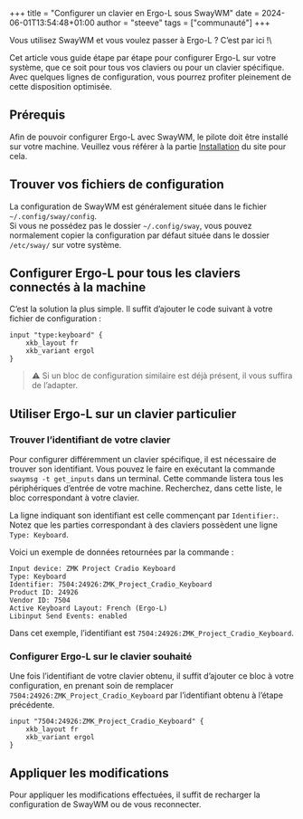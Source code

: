 +++
title = "Configurer un clavier en Ergo-L sous SwayWM"
date = 2024-06-01T13:54:48+01:00
author = "steeve"
tags = ["communauté"]
+++

Vous utilisez SwayWM et vous voulez passer à Ergo-L ? C’est par ici !\

Cet article vous guide étape par étape pour configurer Ergo-L sur votre système, que ce soit pour tous vos claviers ou pour un clavier spécifique. Avec quelques lignes de configuration, vous pourrez profiter pleinement de cette disposition optimisée.


<!--more-->


## Prérequis

Afin de pouvoir configurer Ergo-L avec SwayWM, le pilote doit être installé sur votre machine.
Veuillez vous référer à la partie [Installation][1] du site pour cela. 

## Trouver vos fichiers de configuration

La configuration de SwayWM est généralement située dans le fichier `~/.config/sway/config`.\
Si vous ne possédez pas le dossier `~/.config/sway`, vous pouvez normalement copier la configuration par défaut située dans le dossier `/etc/sway/` sur votre système.

## Configurer Ergo-L pour tous les claviers connectés à la machine

C’est la solution la plus simple. Il suffit d’ajouter le code suivant à votre fichier de configuration :

```text
input "type:keyboard" {
    xkb_layout fr
    xkb_variant ergol
}
```

> ⚠ Si un bloc de configuration similaire est déjà présent, il vous suffira de l’adapter.

## Utiliser Ergo-L sur un clavier particulier

### Trouver l’identifiant de votre clavier

Pour configurer différemment un clavier spécifique, il est nécessaire de trouver son identifiant. Vous pouvez le faire en exécutant la commande `swaymsg -t get_inputs` dans un terminal. Cette commande listera tous les périphériques d’entrée de votre machine. Recherchez, dans cette liste, le bloc correspondant à votre clavier.

La ligne indiquant son identifiant est celle commençant par `Identifier:`. Notez que les parties correspondant à des claviers possèdent une ligne `Type: Keyboard`.

Voici un exemple de données retournées par la commande :

```text
Input device: ZMK Project Cradio Keyboard
Type: Keyboard
Identifier: 7504:24926:ZMK_Project_Cradio_Keyboard
Product ID: 24926
Vendor ID: 7504
Active Keyboard Layout: French (Ergo-L)
Libinput Send Events: enabled
```

Dans cet exemple, l’identifiant est `7504:24926:ZMK_Project_Cradio_Keyboard`.

### Configurer Ergo-L sur le clavier souhaité

Une fois l’identifiant de votre clavier obtenu, il suffit d’ajouter ce bloc à votre configuration, en prenant soin de remplacer `7504:24926:ZMK_Project_Cradio_Keyboard` par l’identifiant obtenu à l’étape précédente.

```text
input "7504:24926:ZMK_Project_Cradio_Keyboard" {
    xkb_layout fr
    xkb_variant ergol
}
```

## Appliquer les modifications

Pour appliquer les modifications effectuées, il suffit de recharger la configuration de SwayWM ou de vous reconnecter.




[1]: https://ergol.org/installation
